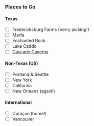 ### Places to Go
#### Texas
- [ ] Fredericksburg Farms (berry picking!)
- [ ] Marfa
- [ ] Enchanted Rock
- [ ] Lake Caddo
- [ ] [Cascade Caverns](https://godaytrip.com/spots/cascade-caverns)

#### Non-Texas (US)
- [ ] Portland & Seattle
- [ ] New York
- [ ] California
- [ ] New Orleans (again!)

#### International
- [ ] Curaçao (home!)
- [ ] Vancouver